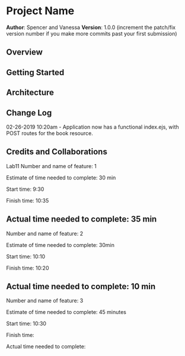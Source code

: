 # Project Name

**Author**: Spencer and Vanessa
**Version**: 1.0.0 (increment the patch/fix version number if you make more commits past your first submission)

## Overview
<!-- Provide a high level overview of what this application is and why you are building it, beyond the fact that it's an assignment for a Code Fellows 301 class. (i.e. What's your problem domain?) -->

## Getting Started
<!-- What are the steps that a user must take in order to build this app on their own machine and get it running? -->

## Architecture
<!-- Provide a detailed description of the application design. What technologies (languages, libraries, etc) you're using, and any other relevant design information. -->

## Change Log
02-26-2019 10:20am - Application now has a functional index.ejs, with POST routes for the book resource.

## Credits and Collaborations
<!-- Give credit (and a link) to other people or resources that helped you build this application. -->


Lab11
Number and name of feature: 1

Estimate of time needed to complete: 30 min

Start time: 9:30

Finish time: 10:35

Actual time needed to complete: 35 min
-----------------------------------
Number and name of feature: 2

Estimate of time needed to complete: 30min

Start time: 10:10

Finish time: 10:20

Actual time needed to complete: 10 min
-----------------------------------
Number and name of feature: 3

Estimate of time needed to complete: 45 minutes

Start time: 10:30

Finish time: 

Actual time needed to complete: 